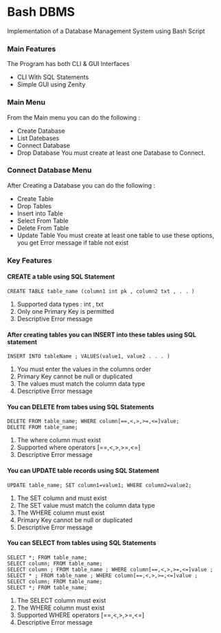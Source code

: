 # Bash DBMS
Implementation of a Database Management System using Bash Script

### Main Features 
The Program has both CLI & GUI Interfaces
* CLI With SQL Statements
* Simple GUI using Zenity

### Main Menu

From the Main menu you can do the following :
* Create Database
* List Datebases
* Connect Database
* Drop Database
You must create at least one Database to Connect.

### Connect Database Menu
After Creating a Database you can do the following :
* Create Table 
* Drop Tables
* Insert into Table
* Select From Table
* Delete From Table
* Update Table
You must create at least one table to use these options, you get Error message if table not exist

### Key Features
#### CREATE a table using SQL Statement 
```
CREATE TABLE table_name (column1 int pk , column2 txt , . . )
```
1. Supported data types : int , txt 
2. Only one Primary Key is permitted
3. Descriptive Error message

#### After creating tables you can INSERT into these tables using SQL statement  
```
INSERT INTO tableName ; VALUES(value1, value2 . . . )
```
1. You must enter the values in the columns order
2. Primary Key cannot be null or duplicated
3. The values must match the column data type
4. Descriptive Error message

#### You can DELETE from tabes using SQL Statements  
```
DELETE FROM table_name; WHERE column[==,<,>,>=,<=]value;  
DELETE FROM table_name; 
```
1. The where column must exist
2. Supported where operators [==,<,>,>=,<=]
3. Descriptive Error message

#### You can UPDATE table records using SQL Statement 
```
UPDATE table_name; SET column1=value1; WHERE column2=value2;
```
1. The SET column and must exist
2. The SET value must match the column data type
3. The WHERE column must exist
4. Primary Key cannot be null or duplicated
5. Descriptive Error message

#### You can SELECT from tables using SQL Statements 
```
SELECT *; FROM table_name;
SELECT column; FROM table_name;
SELECT column ; FROM table_name ; WHERE column[==,<,>,>=,<=]value ;
SELECT * ; FROM table_name ; WHERE column[==,<,>,>=,<=]value ;
SELECT column; FROM table_name;
SELECT *; FROM table_name; 
```
1. The SELECT column must exist
3. The WHERE column must exist
4. Supported WHERE operators [==,<,>,>=,<=]
5. Descriptive Error message



 







